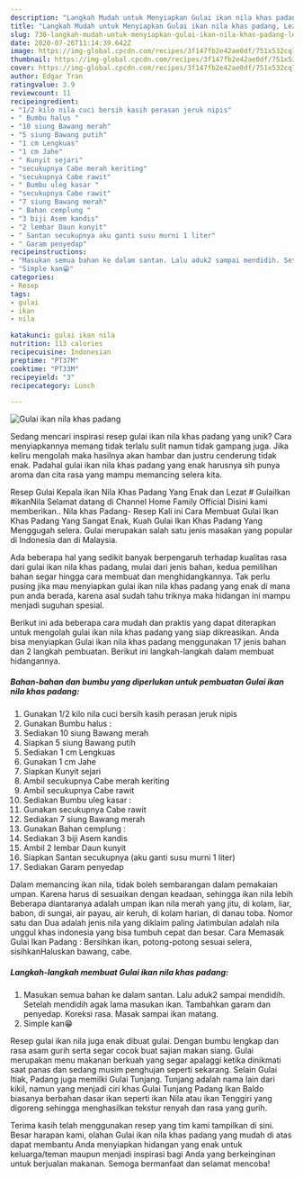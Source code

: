 ```yaml
---
description: "Langkah Mudah untuk Menyiapkan Gulai ikan nila khas padang, Lezat"
title: "Langkah Mudah untuk Menyiapkan Gulai ikan nila khas padang, Lezat"
slug: 730-langkah-mudah-untuk-menyiapkan-gulai-ikan-nila-khas-padang-lezat
date: 2020-07-26T11:14:39.642Z
image: https://img-global.cpcdn.com/recipes/3f147fb2e42ae0df/751x532cq70/gulai-ikan-nila-khas-padang-foto-resep-utama.jpg
thumbnail: https://img-global.cpcdn.com/recipes/3f147fb2e42ae0df/751x532cq70/gulai-ikan-nila-khas-padang-foto-resep-utama.jpg
cover: https://img-global.cpcdn.com/recipes/3f147fb2e42ae0df/751x532cq70/gulai-ikan-nila-khas-padang-foto-resep-utama.jpg
author: Edgar Tran
ratingvalue: 3.9
reviewcount: 11
recipeingredient:
- "1/2 kilo nila cuci bersih kasih perasan jeruk nipis"
- " Bumbu halus "
- "10 siung Bawang merah"
- "5 siung Bawang putih"
- "1 cm Lengkuas"
- "1 cm Jahe"
- " Kunyit sejari"
- "secukupnya Cabe merah keriting"
- "secukupnya Cabe rawit"
- " Bumbu uleg kasar "
- "secukupnya Cabe rawit"
- "7 siung Bawang merah"
- " Bahan cemplung "
- "3 biji Asem kandis"
- "2 lembar Daun kunyit"
- " Santan secukupnya aku ganti susu murni 1 liter"
- " Garam penyedap"
recipeinstructions:
- "Masukan semua bahan ke dalam santan. Lalu aduk2 sampai mendidih. Setelah mendidih agak lama masukan ikan. Tambahkan garam dan penyedap. Koreksi rasa. Masak sampai ikan matang."
- "Simple kan😁"
categories:
- Resep
tags:
- gulai
- ikan
- nila

katakunci: gulai ikan nila 
nutrition: 113 calories
recipecuisine: Indonesian
preptime: "PT37M"
cooktime: "PT33M"
recipeyield: "3"
recipecategory: Lunch

---
```



![Gulai ikan nila khas padang](https://img-global.cpcdn.com/recipes/3f147fb2e42ae0df/751x532cq70/gulai-ikan-nila-khas-padang-foto-resep-utama.jpg)

Sedang mencari inspirasi resep gulai ikan nila khas padang yang unik? Cara menyiapkannya memang tidak terlalu sulit namun tidak gampang juga. Jika keliru mengolah maka hasilnya akan hambar dan justru cenderung tidak enak. Padahal gulai ikan nila khas padang yang enak harusnya sih punya aroma dan cita rasa yang mampu memancing selera kita.

Resep Gulai Kepala ikan Nila Khas Padang Yang Enak dan Lezat # GulaiIkan #ikanNila Selamat datang di Channel Home Family Official Disini kami memberikan.. Nila khas Padang- Resep Kali ini Cara Membuat Gulai Ikan Khas Padang Yang Sangat Enak, Kuah Gulai Ikan Khas Padang Yang Menggugah selera. Gulai merupakan salah satu jenis masakan yang popular di Indonesia dan di Malaysia.

Ada beberapa hal yang sedikit banyak berpengaruh terhadap kualitas rasa dari gulai ikan nila khas padang, mulai dari jenis bahan, kedua pemilihan bahan segar hingga cara membuat dan menghidangkannya. Tak perlu pusing jika mau menyiapkan gulai ikan nila khas padang yang enak di mana pun anda berada, karena asal sudah tahu triknya maka hidangan ini mampu menjadi suguhan spesial.


Berikut ini ada beberapa cara mudah dan praktis yang dapat diterapkan untuk mengolah gulai ikan nila khas padang yang siap dikreasikan. Anda bisa menyiapkan Gulai ikan nila khas padang menggunakan 17 jenis bahan dan 2 langkah pembuatan. Berikut ini langkah-langkah dalam membuat hidangannya.

<!--inarticleads1-->

##### Bahan-bahan dan bumbu yang diperlukan untuk pembuatan Gulai ikan nila khas padang:

1. Gunakan 1/2 kilo nila cuci bersih kasih perasan jeruk nipis
1. Gunakan  Bumbu halus :
1. Sediakan 10 siung Bawang merah
1. Siapkan 5 siung Bawang putih
1. Sediakan 1 cm Lengkuas
1. Gunakan 1 cm Jahe
1. Siapkan  Kunyit sejari
1. Ambil secukupnya Cabe merah keriting
1. Ambil secukupnya Cabe rawit
1. Sediakan  Bumbu uleg kasar :
1. Gunakan secukupnya Cabe rawit
1. Sediakan 7 siung Bawang merah
1. Gunakan  Bahan cemplung :
1. Sediakan 3 biji Asem kandis
1. Ambil 2 lembar Daun kunyit
1. Siapkan  Santan secukupnya (aku ganti susu murni 1 liter)
1. Sediakan  Garam penyedap


Dalam memancing ikan nila, tidak boleh sembarangan dalam pemakaian umpan. Karena harus di sesuaikan dengan keadaan, sehingga ikan nila lebih Beberapa diantaranya adalah umpan ikan nila merah yang jitu, di kolam, liar, babon, di sungai, air payau, air keruh, di kolam harian, di danau toba. Nomor satu dan Dua adalah jenis nila yang diklaim paling Jatimbulan adalah nila unggul khas indonesia yang bisa tumbuh cepat dan besar. Cara Memasak Gulai Ikan Padang : Bersihkan ikan, potong-potong sesuai selera, sisihkanHaluskan bawang, cabe. 

<!--inarticleads2-->

##### Langkah-langkah membuat Gulai ikan nila khas padang:

1. Masukan semua bahan ke dalam santan. Lalu aduk2 sampai mendidih. Setelah mendidih agak lama masukan ikan. Tambahkan garam dan penyedap. Koreksi rasa. Masak sampai ikan matang.
1. Simple kan😁


Resep gulai ikan nila juga enak dibuat gulai. Dengan bumbu lengkap dan rasa asam gurih serta segar cocok buat sajian makan siang. Gulai merupakan menu makanan berkuah yang segar apalaggi ketika dinikmati saat panas dan sedang musim penghujan seperti sekarang. Selain Gulai Itiak, Padang juga memilki Gulai Tunjang. Tunjang adalah nama lain dari kikil, namun yang menjadi ciri khas Gulai Tunjang Padang Ikan Baldo biasanya berbahan dasar ikan seperti ikan Nila atau ikan Tenggiri yang digoreng sehingga menghasilkan tekstur renyah dan rasa yang gurih. 

Terima kasih telah menggunakan resep yang tim kami tampilkan di sini. Besar harapan kami, olahan Gulai ikan nila khas padang yang mudah di atas dapat membantu Anda menyiapkan hidangan yang enak untuk keluarga/teman maupun menjadi inspirasi bagi Anda yang berkeinginan untuk berjualan makanan. Semoga bermanfaat dan selamat mencoba!
